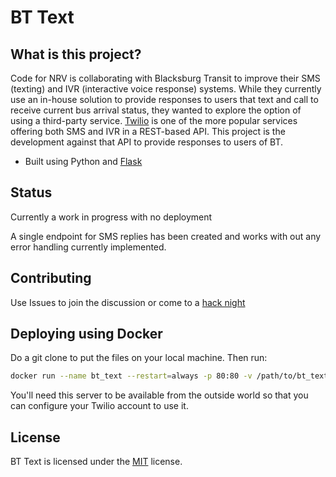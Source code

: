 # BT Text

What is this project?
------
Code for NRV is collaborating with Blacksburg Transit to improve their SMS (texting) and IVR (interactive voice response) systems. While they currently use an in-house solution to provide responses to users that text and call to receive current bus arrival status, they wanted to explore the option of using a third-party service. [Twilio](https://www.twilio.com/) is one of the more popular services offering both SMS and IVR in a REST-based API. This project is the development against that API to provide responses to users of BT.
* Built using Python and [Flask](http://flask.pocoo.org/)

Status
------
Currently a work in progress with no deployment

A single endpoint for SMS replies has been created and works with out any error handling currently implemented.

Contributing
------
Use Issues to join the discussion or come to a [hack night](http://www.meetup.com/CodeforNRV/)

Deploying using Docker
------
Do a git clone to put the files on your local machine. Then run:
```bash
docker run --name bt_text --restart=always -p 80:80 -v /path/to/bt_text/:/app -d jazzdd/alpine-flask
```
You'll need this server to be available from the outside world so that you can configure your Twilio account to use it.

License
------
BT Text is licensed under the [MIT](LICENSE) license.
